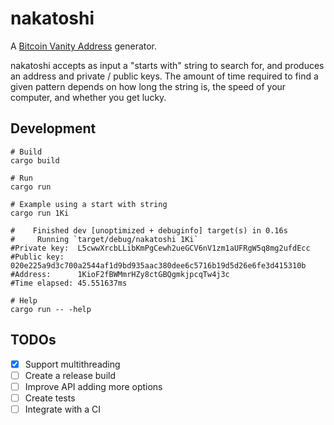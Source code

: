 # nakatoshi

A [Bitcoin Vanity Address](https://github.com/bitcoinbook/bitcoinbook/blob/develop/ch04.asciidoc#vanity-addresses) generator.

nakatoshi accepts as input a "starts with" string to search for, and produces an address and private / public keys. The amount of time required to find a given pattern depends on how long the string is, the speed of your computer, and whether you get lucky.

## Development

```shell
# Build
cargo build

# Run
cargo run

# Example using a start with string
cargo run 1Ki

#    Finished dev [unoptimized + debuginfo] target(s) in 0.16s
#     Running `target/debug/nakatoshi 1Ki`
#Private key:  L5cwwXrcbLLibKmPgCewh2ueGCV6nV1zm1aUFRgW5q8mg2ufdEcc
#Public key:   020e225a9d3c700a2544af1d9bd935aac380dee6c5716b19d5d26e6fe3d415310b
#Address:      1KioF2fBWMmrHZy8ctGBQgmkjpcqTw4j3c
#Time elapsed: 45.551637ms

# Help
cargo run -- -help
```

## TODOs

- [x] Support multithreading
- [ ] Create a release build
- [ ] Improve API adding more options
- [ ] Create tests
- [ ] Integrate with a CI

